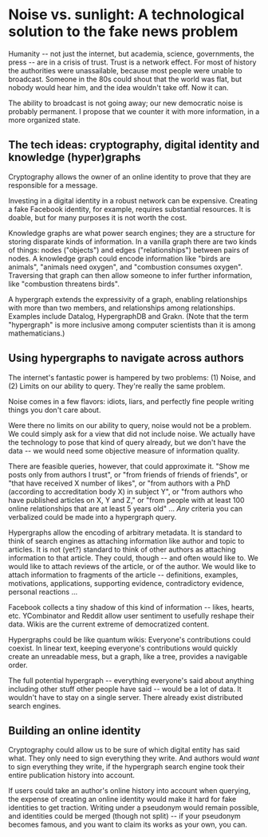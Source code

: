 # Noise vs. sunlight: A technological solution to the fake news problem

Humanity -- not just the internet, but academia, science, governments, the press -- are in a crisis of trust. Trust is a network effect. For most of history the authorities were unassailable, because most people were unable to broadcast. Someone in the 80s could shout that the world was flat, but nobody would hear him, and the idea wouldn't take off. Now it can.

The ability to broadcast is not going away; our new democratic noise is probably permanent. I propose that we counter it with more information, in a more organized state.


## The tech ideas: cryptography, digital identity and knowledge (hyper)graphs

Cryptography allows the owner of an online identity to prove that they are responsible for a message.

Investing in a digital identity in a robust network can be expensive. Creating a fake Facebook identity, for example, requires substantial resources. It is doable, but for many purposes it is not worth the cost.

Knowledge graphs are what power search engines; they are a structure for storing disparate kinds of information. In a vanilla graph there are two kinds of things: nodes ("objects") and edges ("relationships") between pairs of nodes. A knowledge graph could encode information like "birds are animals", "animals need oxygen", and "combustion consumes oxygen". Traversing that graph can then allow someone to infer further information, like "combustion threatens birds".

A hypergraph extends the expressivity of a graph, enabling relationships with more than two members, and relationships among relationships. Examples include Datalog, HypergraphDB and Grakn. (Note that the term "hypergraph" is more inclusive among computer scientists than it is among mathematicians.)


## Using hypergraphs to navigate across authors

The internet's fantastic power is hampered by two problems: (1) Noise, and (2) Limits on our ability to query. They're really the same problem.

Noise comes in a few flavors: idiots, liars, and perfectly fine people writing things you don't care about.

Were there no limits on our ability to query, noise would not be a problem. We could simply ask for a view that did not include noise. We actually have the technology to pose that kind of query already, but we don't have the data -- we would need some objective measure of information quality.

There are feasible queries, however, that could approximate it. "Show me posts only from authors I trust", or "from friends of friends of friends", or "that have received X number of likes", or "from authors with a PhD (according to accreditation body X) in subject Y", or "from authors who have published articles on X, Y and Z," or "from people with at least 100 online relationships that are at least 5 years old" ... *Any* criteria you can verbalized could be made into a hypergraph query.

Hypergraphs allow the encoding of arbitrary metadata. It is standard to think of search engines as attaching information like author and topic to articles. It is not (yet?) standard to think of other authors as attaching information to that article. They could, though -- and often would like to. We would like to attach reviews of the article, or of the author. We would like to attach information to fragments of the article -- definitions, examples, motivations, applications, supporting evidence, contradictory evidence, personal reactions ...

Facebook collects a tiny shadow of this kind of information -- likes, hearts, etc. YCombinator and Reddit allow user sentiment to usefully reshape their data. Wikis are the current extreme of democratized content.

Hypergraphs could be like quantum wikis: Everyone's contributions could coexist. In linear text, keeping everyone's contributions would quickly create an unreadable mess, but a graph, like a tree, provides a navigable order.

The full potential hypergraph -- everything everyone's said about anything including other stuff other people have said -- would be a lot of data. It wouldn't have to stay on a single server. There already exist distributed search engines.


## Building an online identity

Cryptography could allow us to be sure of which digital entity has said what. They only need to sign everything they write. And authors would *want* to sign everything they write, if the hypergraph search engine took their entire publication history into account.

If users could take an author's online history into account when querying, the expense of creating an online identity would make it hard for fake identities to get traction. Writing under a pseudonym would remain possible, and identities could be merged (though not split) -- if your pseudonym becomes famous, and you want to claim its works as your own, you can.
